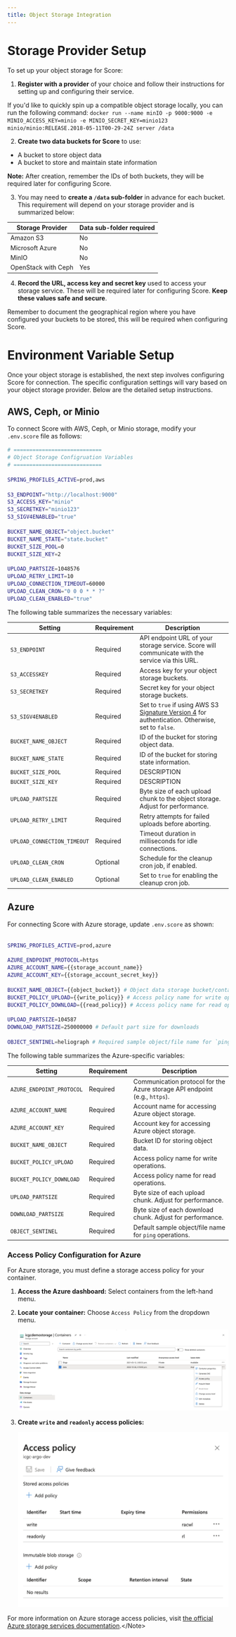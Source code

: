 ```yaml
---
title: Object Storage Integration
---
```


# Storage Provider Setup

To set up your object storage for Score:

1. **Register with a provider** of your choice and follow their instructions for setting up and configuring their service.

<Note title="Minio Local Quickstart">If you'd like to quickly spin up a compatible object storage locally, you can run the following command: `docker run --name minIO -p 9000:9000 -e MINIO_ACCESS_KEY=minio -e MINIO_SECRET_KEY=minio123 minio/minio:RELEASE.2018-05-11T00-29-24Z server /data`</Note>

2. **Create two data buckets for Score** to use:

- A bucket to store object data
- A bucket to store and maintain state information

<Warning>**Note:** After creation, remember the IDs of both buckets, they will be required later for configuring Score.</Warning>

3. You may need to **create a `/data` sub-folder** in advance for each bucket. This requirement will depend on your storage provider and is summarized below:

| Storage Provider | Data sub-folder required |
|--|--|
| Amazon S3 | No |
| Microsoft Azure | No |
| MinIO | No |
| OpenStack with Ceph | Yes |

4. **Record the URL, access key and secret key** used to access your storage service. These will be required later for configuring Score.  **Keep these values safe and secure**.

<Note title="For Amazon S3 buckets">Remember to document the geographical region where you have configured your buckets to be stored, this will be required when configuring Score.</Note>

# Environment Variable Setup

Once your object storage is established, the next step involves configuring Score for connection. The specific configuration settings will vary based on your object storage provider. Below are the detailed setup instructions.

## AWS, Ceph, or Minio

To connect Score with AWS, Ceph, or Minio storage, modify your `.env.score` file as follows:

```bash
# ============================
# Object Storage Configruation Variables
# ============================

SPRING_PROFILES_ACTIVE=prod,aws

S3_ENDPOINT="http://localhost:9000"
S3_ACCESS_KEY="minio"
S3_SECRETKEY="minio123"
S3_SIGV4ENABLED="true"

BUCKET_NAME_OBJECT="object.bucket"
BUCKET_NAME_STATE="state.bucket"
BUCKET_SIZE_POOL=0
BUCKET_SIZE_KEY=2

UPLOAD_PARTSIZE=1048576
UPLOAD_RETRY_LIMIT=10
UPLOAD_CONNECTION_TIMEOUT=60000
UPLOAD_CLEAN_CRON="0 0 0 * * ?"
UPLOAD_CLEAN_ENABLED="true"
```

The following table summarizes the necessary variables:

| Setting               | Requirement | Description |
|-----------------------|-------------|-------------|
| `S3_ENDPOINT`         | Required    | API endpoint URL of your storage service. Score will communicate with the service via this URL. |
| `S3_ACCESSKEY`        | Required    | Access key for your object storage buckets. |
| `S3_SECRETKEY`        | Required    | Secret key for your object storage buckets. |
| `S3_SIGV4ENABLED`     | Required    | Set to `true` if using AWS S3 [Signature Version 4](https://docs.aws.amazon.com/general/latest/gr/signature-version-4.html) for authentication. Otherwise, set to `false`. |
| `BUCKET_NAME_OBJECT`  | Required    | ID of the bucket for storing object data. |
| `BUCKET_NAME_STATE`   | Required    | ID of the bucket for storing state information.  |
| `BUCKET_SIZE_POOL`   | Required    | DESCRIPTION  |
| `BUCKET_SIZE_KEY`   | Required    | DESCRIPTION |
| `UPLOAD_PARTSIZE`     | Required    | Byte size of each upload chunk to the object storage. Adjust for performance. |
| `UPLOAD_RETRY_LIMIT`  | Required    | Retry attempts for failed uploads before aborting. |
| `UPLOAD_CONNECTION_TIMEOUT` | Required | Timeout duration in milliseconds for idle connections. |
| `UPLOAD_CLEAN_CRON`   | Optional    | Schedule for the cleanup cron job, if enabled. |
| `UPLOAD_CLEAN_ENABLED`| Optional    | Set to `true` for enabling the cleanup cron job. |


## Azure

For connecting Score with Azure storage, update `.env.score` as shown:

```bash

SPRING_PROFILES_ACTIVE=prod,azure

AZURE_ENDPOINT_PROTOCOL=https
AZURE_ACCOUNT_NAME={{storage_account_name}}
AZURE_ACCOUNT_KEY={{storage_account_secret_key}}

BUCKET_NAME_OBJECT={{object_bucket}} # Object data storage bucket/container name
BUCKET_POLICY_UPLOAD={{write_policy}} # Access policy name for write operations
BUCKET_POLICY_DOWNLOAD={{read_policy}} # Access policy name for read operations

UPLOAD_PARTSIZE=104587
DOWNLOAD_PARTSIZE=250000000 # Default part size for downloads

OBJECT_SENTINEL=heliograph # Required sample object/file name for `ping` operations; default is `heliograph
```

The following table summarizes the Azure-specific variables:

| Setting                  | Requirement | Description |
|--------------------------|-------------|-------------|
| `AZURE_ENDPOINT_PROTOCOL`| Required    | Communication protocol for the Azure storage API endpoint (e.g., `https`). |
| `AZURE_ACCOUNT_NAME`     | Required    | Account name for accessing Azure object storage. |
| `AZURE_ACCOUNT_KEY`      | Required    | Account key for accessing Azure object storage. |
| `BUCKET_NAME_OBJECT`     | Required    | Bucket ID for storing object data. |
| `BUCKET_POLICY_UPLOAD`   | Required    | Access policy name for write operations. |
| `BUCKET_POLICY_DOWNLOAD` | Required    | Access policy name for read operations. |
| `UPLOAD_PARTSIZE`        | Required    | Byte size of each upload chunk. Adjust for performance. |
| `DOWNLOAD_PARTSIZE`      | Required    | Byte size of each download chunk. Adjust for performance. |
| `OBJECT_SENTINEL`        | Required    | Default sample object/file name for `ping` operations. |

### Access Policy Configuration for Azure

For Azure storage, you must define a storage access policy for your container.

1. **Access the Azure dashboard:** Select containers from the left-hand menu.
2. **Locate your container:** Choose `Access Policy` from the dropdown menu.

   ![azure-dash](../../assets/azure-dash.png)

3. **Create `write` and `readonly` access policies:**

   ![azure-policies](../../assets/azure-policies.png)

<Note title="Azure storage access policies">For more information on Azure storage access policies, visit [the official Azure storage services documentation](https://learn.microsoft.com/en-us/rest/api/storageservices/define-stored-access-policy#create-or-modify-a-stored-access-policy").</Note>
